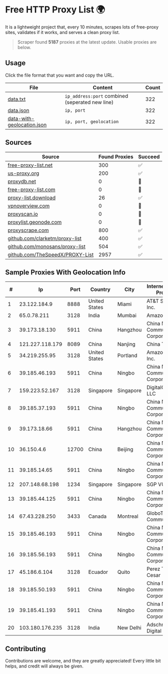 
# Free HTTP Proxy List 🌍

It is a lightweight project that, every 10 minutes, scrapes lots of free-proxy sites, validates if it works, and serves a clean proxy list.


> Scraper found **5187** proxies at the latest update. Usable proxies are below.

## Usage

Click the file format that you want and copy the URL.


|File|Content|Count|
|----|-------|-----|
|[data.txt](https://raw.githubusercontent.com/themiralay/Proxy-List-World/master/data.txt)|`ip_address:port` combined (seperated new line)|322|
|[data.json](https://raw.githubusercontent.com/themiralay/Proxy-List-World/master/data.json)|`ip, port`|322|
|[data-with-geolocation.json](https://raw.githubusercontent.com/themiralay/Proxy-List-World/master/data-with-geolocation.json)|`ip, port, geolocation`|322|

## Sources

|Source|Found Proxies|Succeed|
|------|-------------|-------|
|[free-proxy-list.net](https://free-proxy-list.net)|300|✅|
|[us-proxy.org](https://www.us-proxy.org)|200|✅|
|[proxydb.net](http://proxydb.net)|0|🚫|
|[free-proxy-list.com](https://free-proxy-list.com/?page=&port=&type%5B%5D=http&type%5B%5D=https&up_time=0&search=Search)|0|🚫|
|[proxy-list.download](https://www.proxy-list.download/HTTP)|26|✅|
|[vpnoverview.com](https://vpnoverview.com/privacy/anonymous-browsing/free-proxy-servers)|0|🚫|
|[proxyscan.io](https://www.proxyscan.io)|0|🚫|
|[proxylist.geonode.com](https://proxylist.geonode.com/api/proxy-list?limit=300&page=1&sort_by=lastChecked&sort_type=desc&protocols=http,https)|0|🚫|
|[proxyscrape.com](https://api.proxyscrape.com/v2/?request=displayproxies&protocol=http&timeout=10000&country=all&ssl=all&anonymity=all)|800|✅|
|[github.com/clarketm/proxy-list](https://raw.githubusercontent.com/clarketm/proxy-list/master/proxy-list-raw.txt)|400|✅|
|[github.com/monosans/proxy-list](https://raw.githubusercontent.com/monosans/proxy-list/main/proxies/http.txt)|504|✅|
|[github.com/TheSpeedX/PROXY-List](https://raw.githubusercontent.com/TheSpeedX/PROXY-List/master/http.txt)|2957|✅|


## Sample Proxies With Geolocation Info

|#|Ip|Port|Country|City|Internet Service Provider|
|-|--|----|-------|----|-------------------------|
|1|23.122.184.9|8888|United States|Miami|AT&T Services, Inc.|
|2|65.0.78.211|3128|India|Mumbai|Amazon.com|
|3|39.173.18.130|5911|China|Hangzhou|China Mobile Communications Corporation|
|4|121.227.118.179|8089|China|Nanjing|China Telecom|
|5|34.219.255.95|3128|United States|Portland|Amazon.com, Inc.|
|6|39.185.46.193|5911|China|Ningbo|China Mobile Communications Corporation|
|7|159.223.52.167|3128|Singapore|Singapore|DigitalOcean, LLC|
|8|39.185.37.193|5911|China|Ningbo|China Mobile Communications Corporation|
|9|39.173.18.66|5911|China|Hangzhou|China Mobile Communications Corporation|
|10|36.150.4.6|12700|China|Beijing|China Mobile Communications Corporation|
|11|39.185.14.65|5911|China|Ningbo|China Mobile Communications Corporation|
|12|207.148.68.198|1234|Singapore|Singapore|SGP VULTR|
|13|39.185.44.125|5911|China|Ningbo|China Mobile Communications Corporation|
|14|67.43.228.250|3433|Canada|Montreal|GloboTech Communications|
|15|39.185.46.193|5911|China|Ningbo|China Mobile Communications Corporation|
|16|39.185.56.193|5911|China|Ningbo|China Mobile Communications Corporation|
|17|45.186.6.104|3128|Ecuador|Quito|Perez Tito Julio Cesar|
|18|39.185.50.193|5911|China|Ningbo|China Mobile Communications Corporation|
|19|39.185.41.193|5911|China|Ningbo|China Mobile Communications Corporation|
|20|103.180.176.235|3128|India|New Delhi|Adschrome Digital PVT LTD|



## Contributing

Contributions are welcome, and they are greatly appreciated! Every
little bit helps, and credit will always be given.

